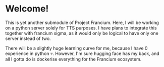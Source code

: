 # Welcome!
This is yet another submodule of Project Francium. Here, I will be working on a python server solely for TTS purposes.
I have plans to integrate this together with francium sigma, as it would only be logical to have only one server instead of two.

There will be a slightly huge learning curve for me, because I have 0 experience in python 💀.
However, I'm sure hugging face has my back, and all I gotta do is dockerise everything for the Francium ecosystem.